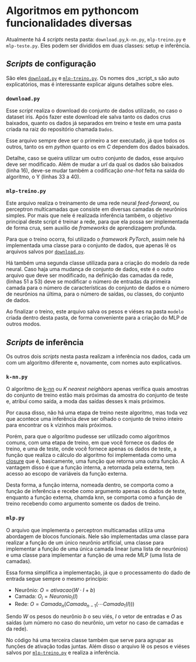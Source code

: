 # Algoritmos em pythoncom funcionalidades diversas

Atualmente há 4 _scripts_ nesta pasta: `download.py`,`k-nn.py`, `mlp-treino.py` e `mlp-teste.py`. Eles podem ser divididos em duas classes: setup e inferência.

## _Scripts_ de configuração
São eles [`download.py`](https://github.com/luis705/FPG-I-A/blob/main/Algoritmos%20python/download.py) e [`mlp-treino.py`](https://github.com/luis705/FPG-I-A/blob/main/Algoritmos%20python/mlp-treino.py). Os nomes dos _script_s são auto explicatórios, mas é interessante explicar alguns detalhes sobre eles.

### `download.py`
Esse _script_ realiza o download do conjunto de dados utilizado, no caso o dataset iris. Após fazer este download ele salva tanto os dados crus baixados, quanto os dados já separados em treino e teste em uma pasta criada na raiz do repositório chamada `Dados`. 

Esse arquivo sempre deve ser o primeiro a ser executado, já que todos os outros, tanto os em _python_ quanto os em _C_ dependem dos dados baixados.

Detalhe, caso se queira utilizar um outro conjunto de dados, esse arquivo deve ser modificado. Além de mudar a _url_ da qual os dados são baixados (linha 16), deve-se mudar também  a codificação _one-hot_ feita na saída do algoritmo, o Y (linhas 33 a 40).

### `mlp-treino.py`
Este arquivo realiza o treinamento de uma rede neural _feed-forward_, ou perceptron multicamadas que consiste em diversas camadas de neurônios simples.  Por mais que nele é realizada inferência também, o objetivo principal deste script é treinar a rede, para que ela possa ser implementada de forma crua, sem auxilio de _frameworks_ de aprendizagem profunda.

Para que o treino ocorra, foi utilizado o _framework_ _PyTorch_, assim nele há implementada uma classe para o conjunto de dados, que apenas lê os arquivos salvos por [`download.py`](#downloadpy).

Há também uma segunda classe utilizada para a criação do modelo da rede neural. Caso haja uma mudança de conjunto de dados, este é o outro arquivo que deve ser modificado, na definição das camadas da rede, (linhas 51 a 53) deve se modificar o número de entradas da primeira camada para o número de características do conjunto de dados e o número de neurônios na última, para o número de saídas, ou classes, do conjunto de dados.

Ao finalizar o treino, este arquivo salva os pesos e viéses na pasta `modelo` criada dentro desta pasta, de forma conveniente para a criação do MLP de outros modos.

## _Scripts_ de inferência

Os outros dois _scripts_ nesta pasta realizam a inferência nos dados, cada um com um algoritmo diferente e, novamente, com nomes auto explicativos.

### `k-nn.py`
O algoritmo de [k-nn](https://www.ibm.com/topics/knn) ou _K nearest neighbors_ apenas verifica quais amostras do conjunto de treino estão mais próximas da amostra do conjunto de teste e, atribuí como saída, a moda das saídas desses k mais próximos. 

Por causa disso, não há uma etapa de treino neste algoritmo, mas toda vez que acontece uma inferência deve ser olhado o conjunto de treino inteiro para encontrar os k vizinhos mais próximos. 

Porém, para que o algoritmo pudesse ser utilizado como algoritmos comuns, com uma etapa de treino, em que você fornece os dados de treino, e uma de teste, onde você fornece apenas os dados de teste, a função que realiza o cálculo do algoritmo foi implementada como uma [closure](https://imasters.com.br/back-end/apresentando-o-conceito-de-closures) que é, basicamente, uma função que retorna uma outra função. A vantagem disso é que a função interna, a retornada pela externa, tem acesso ao escopo de variáveis da função externa.

Desta forma, a função interna, nomeada dentro, se comporta como a função de inferência e recebe como argumento apenas os dados de teste, enquanto a função externa, chamda knn, se comporta como a função de treino recebendo como argumento somente os dados de treino.

### `mlp.py`
O arquivo que implementa o perceptron multicamadas utiliza uma abordagem de blocos funcionais. Nele são implementadas uma classe para realizar a função de um único neurônio artificial, uma classe para implementar a função de uma única camada linear (uma lista de neurônios) e uma classe para implementar a função de uma rede MLP (uma lista de camadas).

Essa forma simplifica a implementação, já que o processamento do dado de entrada segue sempre o mesmo princípio:

- Neurônio: $O = ativacao(W \cdot I + b)$
- Camada: $O_i = Neuronio_i(I)$
- Rede: $O = Camada_n(Camada_{n-1}(\cdots Camada_1(I)))$

Sendo $W$ os pesos do neurônio $b$ o seu viés, $I$ o vetor de entradas e $O$ as saídas (um número no caso do neurônio, um vetor no caso de camadas e da rede).

No código há uma terceira classe também que serve para agrupar as funções de ativação todas juntas. Além disso o arquivo lê os pesos e viéses salvos por [`mlp-treino.py`](#mlp-treinopy) e realiza a inferência.